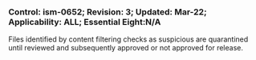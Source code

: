 ### Control: ism-0652; Revision: 3; Updated: Mar-22; Applicability: ALL; Essential Eight:N/A
<p>Files identified by content filtering checks as suspicious are quarantined until reviewed and subsequently approved or not approved for release.</p>
